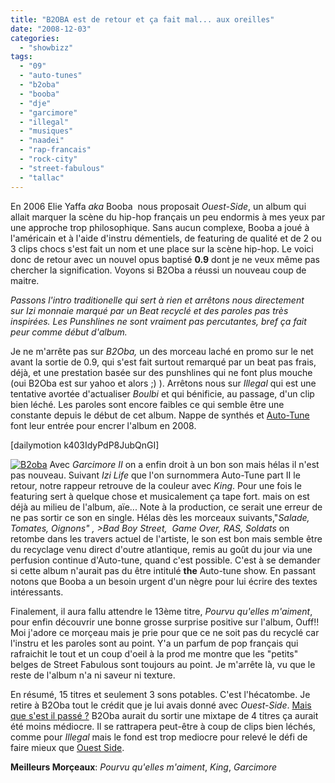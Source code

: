 ```yaml
---
title: "B2OBA est de retour et ça fait mal... aux oreilles"
date: "2008-12-03"
categories: 
  - "showbizz"
tags: 
  - "09"
  - "auto-tunes"
  - "b2oba"
  - "booba"
  - "dje"
  - "garcimore"
  - "illegal"
  - "musiques"
  - "naadei"
  - "rap-francais"
  - "rock-city"
  - "street-fabulous"
  - "tallac"
---
```


En 2006 Elie Yaffa _aka_ Booba  nous proposait _Ouest-Side_, un album qui allait marquer la scène du hip-hop français un peu endormis à mes yeux par une approche trop philosophique. Sans aucun complexe, Booba a joué à l'américain et à l'aide d'instru démentiels, de featuring de qualité et de 2 ou 3 clips chocs s'est fait un nom et une place sur la scène hip-hop. Le voici donc de retour avec un nouvel opus baptisé **0.9** dont je ne veux même pas chercher la signification. Voyons si B2Oba a réussi un nouveau coup de maitre.

_Passons l'intro traditionelle qui sert à rien et arrêtons nous directement sur _Izi monnaie_ marqué par _un Beat recyclé et des paroles pas très inspirées. Les Punshlines ne sont vraiment pas percutantes, bref ça fait peur comme début d'album.__

  

Je ne m'arrête pas sur _B2Oba,_ un des morceau laché en promo sur le net avant la sortie de 0.9, qui s'est fait surtout remarqué par un beat pas frais, déjà, et une prestation basée sur des punshlines qui ne font plus mouche (oui B2Oba est sur yahoo et alors ;) ). Arrêtons nous sur _Illegal_ qui est une tentative avortée d'actualiser _Boulbi_ et qui bénificie, au passage, d'un clip bien léché. Les paroles sont encore faibles ce qui semble être une constante depuis le début de cet album. Nappe de synthés et [Auto-Tune](http://nyams.planbweb.com/blog/2008/11/26/vocoder-talkbox-autotunes/ "L'Auto-Tune c'est le mal") font leur entrée pour encrer l'album en 2008.

\[dailymotion k403IdyPdP8JubQnGI\]

[![B2oba](images/b2oba09-review-300x300.jpg)](http://www.nyamsprod.com/blog/wp-content/uploads/2008/12/b2oba09-review.jpg "b2oba") Avec _Garcimore II_ on a enfin droit à un bon son mais hélas il n'est pas nouveau. Suivant _Izi Life_ que l'on surnommera Auto-Tune part II le retour, notre rappeur retrouve de la couleur avec _King_. Pour une fois le featuring sert à quelque chose et musicalement ça tape fort. mais on est déjà au milieu de l'album, aïe... Note à la production, ce serait une erreur de ne pas sortir ce son en single. Hélas dès les morceaux suivants,"_Salade, Tomates, Oignons" , >Bad Boy Street,  Game Over, RAS, Soldats_ on retombe dans les travers actuel de l'artiste, le son est bon mais semble être du recyclage venu direct d'outre atlantique, remis au goût du jour via une perfusion continue d'Auto-tune, quand c'est possible. C'est à se demander si cette album n'aurait pas du être intitulé **the** Auto-tune show. En passant notons que Booba a un besoin urgent d'un nègre pour lui écrire des textes intéressants.

Finalement, il aura fallu attendre le 13ème titre, _Pourvu qu'elles m'aiment_, pour enfin découvrir une bonne grosse surprise positive sur l'album, Ouff!! Moi j'adore ce morçeau mais je prie pour que ce ne soit pas du recyclé car l'instru et les paroles sont au point. Y'a un parfum de pop français qui rafraichit le tout et un coup d'oeil à la prod me montre que les "petits" belges de Street Fabulous sont toujours au point. Je m'arrête là, vu que le reste de l'album n'a ni saveur ni texture.

En résumé, 15 titres et seulement 3 sons potables. C'est l'hécatombe. Je retire à B2Oba tout le crédit que je lui avais donné avec _Ouest-Side_. [Mais que s'est il passé ?](http://www.booska-p.com/video-rap-booba-itw-0-9-part1-v489.html "Interview exclusive de Bo2ba sur le site Booska-p") B2Oba aurait du sortir une mixtape de 4 titres ça aurait été moins médiocre. Il se rattrapera peut-être à coup de clips bien léchés, comme pour _Illegal_ mais le fond est trop mediocre pour relevé le défi de faire mieux que [Ouest Side](http://www.deezer.com/#music/album/3906 "Ouest Side sur Deezer").

**Meilleurs Morçeaux**: _Pourvu qu'elles m'aiment_, _King_, _Garcimore_
